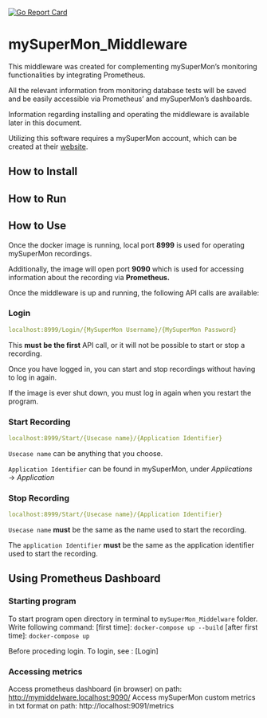 [![Go Report Card](https://goreportcard.com/badge/github.com/team7mysupermon/mySuperMon_Middleware)](https://goreportcard.com/report/github.com/team7mysupermon/mySuperMon_Middleware)

# **mySuperMon_Middleware**

This middleware was created for complementing mySuperMon’s monitoring functionalities by integrating Prometheus.

All the relevant information from monitoring database tests will be saved and be easily accessible via Prometheus’ and mySuperMon’s dashboards.

Information regarding installing and operating the middleware is available later in this document.

Utilizing this software requires a mySuperMon account, which can be created at their [website](https://mysupermon.com/).

## **How to Install**

## **How to Run**

## **How to Use**

Once the docker image is running, local port **8999** is used for operating mySuperMon recordings.

Additionally, the image will open port **9090** which is used for accessing information about the recording via **Prometheus.**

Once the middleware is up and running, the following API calls are available:

### **Login**

```yaml
localhost:8999/Login/{MySuperMon Username}/{MySuperMon Password}
```

This **must** **be the first** API call, or it will not be possible to start or stop a recording.

Once you have logged in, you can start and stop recordings without having to log in again.

If the image is ever shut down, you must log in again when you restart the program.

### **Start Recording**

```yaml
localhost:8999/Start/{Usecase name}/{Application Identifier}
```
`Usecase name` can be anything that you choose.

`Application Identifier` can be found in mySuperMon, under *Applications* → *Application*

### **Stop Recording**

```yaml
localhost:8999/Start/{Usecase name}/{Application Identifier}
```

`Usecase name` **must** be the same as the name used to start the recording.

The `application Identifier` **must** be the same as the application identifier used to start the recording.

## **Using Prometheus Dashboard**
### **Starting program**
To start program open directory in terminal to `mySuperMon_Middelware` folder.
Write following command:
[first time]:
```docker-compose up --build```
[after first time]:
```docker-compose up```

Before proceding login. To login, see : [Login]

### **Accessing metrics**
Access prometheus dashboard (in browser) on path: http://mymiddelware.localhost:9090/
Access mySuperMon custom metrics in txt format on path: http://localhost:9091/metrics
